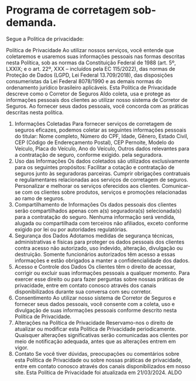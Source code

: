# Programa de corretagem sob-demanda.

Segue a Politica de privacidade:

Política de Privacidade
Ao utilizar nossos serviços, você entende que coletaremos e usaremos suas
informações pessoais nas formas descritas nesta Política, sob as normas da
Constituição Federal de 1988 (art. 5º, LXXIX; e o art. 22º, XXX – incluídos pela
EC 115/2022), das normas de Proteção de Dados (LGPD, Lei Federal
13.709/2018), das disposições consumeristas da Lei Federal 8078/1990 e as
demais normas do ordenamento jurídico brasileiro aplicáveis.
Esta Política de Privacidade descreve como o Corretor de Seguros Aldo coleta,
usa e protege as informações pessoais dos clientes ao utilizar nosso sistema
de Corretor de Seguros. Ao fornecer seus dados pessoais, você concorda com
as práticas descritas nesta política.
1. Informações Coletadas
Para fornecer serviços de corretagem de seguros eficazes, podemos coletar as
seguintes informações pessoais do titular:
Nome completo,
 Número do CPF,
 Idade,
 Gênero,
 Estado Civil,
 CEP (Código de Endereçamento Postal),
 CEP Pernoite,
 Modelo do Veículo,
 Placa do Veículo,
 Ano do Veículo,
 Outros dados relevantes para a contratação de seguro, conforme exigido.
pela seguradora.
2. Uso das Informações
Os dados coletados são utilizados exclusivamente para os seguintes
propósitos:
 Facilitar a cotação e contratação de seguros junto às seguradoras
parceiras.
 Cumprir obrigações contratuais e regulamentares relacionadas aos
serviços de corretagem de seguros.
 Personalizar e melhorar os serviços oferecidos aos clientes.
 Comunicar-se com os clientes sobre produtos, serviços e promoções
relacionadas ao ramo de seguros.
3. Compartilhamento de Informações
Os dados pessoais dos clientes serão compartilhados apenas com a(s)
seguradora(s) selecionada(s) para a contratação do seguro. Nenhuma
informação será vendida, alugada ou compartilhada com terceiros não
afiliados, exceto conforme exigido por lei ou por autoridades regulatórias.
4. Segurança dos Dados
Adotamos medidas de segurança técnicas, administrativas e físicas para
proteger os dados pessoais dos clientes contra acesso não autorizado, uso
indevido, alteração, divulgação ou destruição. Somente funcionários
autorizados têm acesso a essas informações e estão obrigados a manter a
confidencialidade dos dados.
5. Acesso e Controle dos Dados
Os clientes têm o direito de acessar, corrigir ou excluir suas informações
pessoais a qualquer momento. Para exercer esse direito ou para fazer
perguntas sobre nossas práticas de privacidade, entre em contato conosco
através dos canais disponibilizados durante sua conversa com seu corretor.
6. Consentimento
Ao utilizar nosso sistema de Corretor de Seguros e fornecer seus dados
pessoais, você consente com a coleta, uso e divulgação de suas informações
pessoais conforme descrito nesta Política de Privacidade.
7. Alterações na Política de Privacidade
Reservamo-nos o direito de atualizar ou modificar esta Política de Privacidade
periodicamente. Quaisquer alterações significativas serão comunicadas aos
clientes por meio de notificação adequada, antes que as alterações entrem em
vigor.
8. Contato
Se você tiver dúvidas, preocupações ou comentários sobre esta Política de
Privacidade ou sobre nossas práticas de privacidade, entre em contato
conosco através dos canais disponibilizados em nosso site.
Esta Política de Privacidade foi atualizada em 21/03/2024.
ALDO

